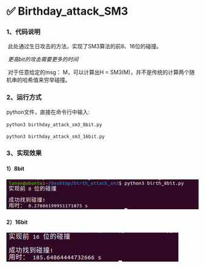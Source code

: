 # ✅ Birthday_attack_SM3

### 1、代码说明

​	此处通过生日攻击的方法，实现了SM3算法的前8、16位的碰撞。

​	*更高bit的攻击需要更多的时间*

​	对于任意给定的msg： M，可以计算出H = SM3(M)，并不是传统的计算两个随机串的哈希值来穷举碰撞。

### 2、运行方式

python文件，直接在命令行中输入:

`python3 birthday_attack_sm3_8bit.py`

`python3 birthday_attack_sm3_16bit.py`

### 3、实现效果

#### 1）8bit

![8bit](https://github.com/lunan0320/Crypto_projects/blob/main/2.Birthday_Attack_SM3/8bit.png)

#### 2）16bit

![16bit](https://github.com/lunan0320/Crypto_projects/blob/main/2.Birthday_Attack_SM3/16bit.png)

### 